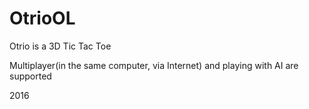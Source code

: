# OtrioOL
Otrio is a 3D Tic Tac Toe

Multiplayer(in the same computer, via Internet) and playing with AI are supported

2016
